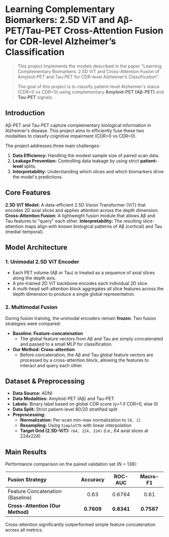 # Learning Complementary Biomarkers: 2.5D ViT and Aβ-PET/Tau-PET Cross-Attention Fusion for CDR-level Alzheimer’s Classification

> This project implements the models described in the paper "Learning Complementary Biomarkers: 2.5D ViT and Cross-Attention Fusion of Amyloid-PET and Tau-PET for CDR-level Alzheimer’s Classification".
>
> The goal of this project is to classify patient-level Alzheimer's status (CDR>0 vs CDR=0) using complementary **Amyloid-PET (Aβ-PET)** and **Tau-PET** signals.

## Introduction

Aβ-PET and Tau-PET capture complementary biological information in Alzheimer's disease. This project aims to efficiently fuse these two modalities to classify cognitive impairment (CDR>0 vs CDR=0).

The project addresses three main challenges:
1.  **Data Efficiency:** Handling the modest sample size of paired scan data.
2.  **Leakage Prevention:** Controlling data leakage by using strict **patient-level** splits.
3.  **Interpretability:** Understanding which slices and which biomarkers drive the model's predictions.

## Core Features

**2.5D ViT Model:** A data-efficient 2.5D Vision Transformer (ViT) that encodes 2D axial slices and applies attention across the depth dimension.
**Cross-Attention Fusion:** A lightweight fusion module that allows Aβ and Tau features to "query" each other.
**Interpretability:** The resulting slice-attention maps align with known biological patterns of Aβ (cortical) and Tau (medial-temporal).

## Model Architecture

### 1. Unimodal 2.5D ViT Encoder

* Each PET volume (Aβ or Tau) is treated as a sequence of axial slices along the depth axis.
* A pre-trained 2D ViT backbone encodes each individual 2D slice.
* A multi-head self-attention block aggregates all slice features across the depth dimension to produce a single global representation.

### 2. Multimodal Fusion

During fusion training, the unimodal encoders remain **frozen**. Two fusion strategies were compared:

* **Baseline: Feature-concatenation**
    * The global feature vectors from Aβ and Tau are simply concatenated and passed to a small MLP for classification.
* **Our Method: Cross-attention**
    * Before concatenation, the Aβ and Tau global feature vectors are processed by a cross-attention block, allowing the features to interact and query each other.

## Dataset & Preprocessing

* **Data Source:** ADNI 
* **Data Modalities:** Amyloid-PET (Aβ) and Tau-PET 
* **Labels:** Binary label based on global CDR score (y=1 if CDR>0, else 0) 
* **Data Split:** Strict patient-level 80/20 stratified split 
* **Preprocessing:**
    * **Normalization:** Per-scan min-max normalization to `[0, 1]` 
    * **Resampling:** Using `SimpleITK` with linear interpolation
    * **Target Grid (2.5D-ViT):** `(64, 224, 224)` (i.e., 64 axial slices at 224x224)

## Main Results

Performance comparison on the paired validation set (N = 138):

| Fusion Strategy | Accuracy | ROC-AUC | Macro-F1 |
| :--- | :---: | :---: | :---: |
| Feature Concatenation (Baseline) | 0.63        | 0.6764       | 0.61  |
| **Cross-Attention (Our Method)** | **0.7609**  | **0.8341**   | **0.7587**  |

Cross-attention significantly outperformed simple feature concatenation across all metrics.
